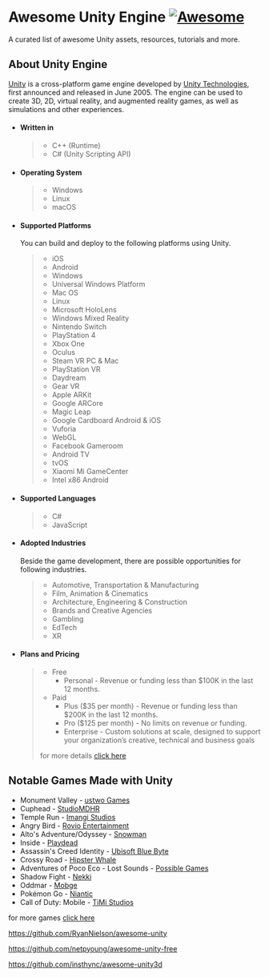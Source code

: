 # Awesome Unity Engine [![Awesome](https://cdn.rawgit.com/sindresorhus/awesome/d7305f38d29fed78fa85652e3a63e154dd8e8829/media/badge.svg)](https://github.com/sindresorhus/awesome)
A curated list of awesome Unity assets, resources, tutorials and more.

## About Unity Engine

[Unity](https://unity.com/) is a cross-platform game engine developed by [Unity Technologies](https://en.wikipedia.org/wiki/Unity_Technologies), first announced and released in June 2005. The engine can be used to create 3D, 2D, virtual reality, and augmented reality games, as well as simulations and other experiences.

* #### Written in
    > * C++ (Runtime)
    > * C# (Unity Scripting API)

* #### Operating System
    > * Windows
    > * Linux
    > * macOS

* #### Supported Platforms
    You can build and deploy to the following platforms using Unity.
    
    > * iOS
    > * Android
    > * Windows
    > * Universal Windows Platform
    > * Mac OS
    > * Linux
    > * Microsoft HoloLens
    > * Windows Mixed Reality
    > * Nintendo Switch
    > * PlayStation 4
    > * Xbox One
    > * Oculus
    > * Steam VR PC & Mac
    > * PlayStation VR
    > * Daydream
    > * Gear VR
    > * Apple ARKit
    > * Google ARCore
    > * Magic Leap
    > * Google Cardboard Android & iOS
    > * Vuforia
    > * WebGL
    > * Facebook Gameroom
    > * Android TV
    > * tvOS
    > * Xiaomi Mi GameCenter
    > * Intel x86 Android

* #### Supported Languages
    > * C#
    > * JavaScript

* #### Adopted Industries
    Beside the game development, there are possible opportunities for following industries.

    > * Automotive, Transportation & Manufacturing
    > * Film, Animation & Cinematics
    > * Architecture, Engineering & Construction
    > * Brands and Creative Agencies
    > * Gambling
    > * EdTech
    > * XR

* #### Plans and Pricing
    > * Free
    >    * Personal - Revenue or funding less than $100K in the last 12 months.
    > * Paid
    >   * Plus ($35 per month) - Revenue or funding less than $200K in the last 12 months.
    >   * Pro ($125 per month) - No limits on revenue or funding.
    >   * Enterprise - Custom solutions at scale, designed to support your organization’s creative, technical and business goals
    >
    > for more details [click here](https://store.unity.com/#plans-business)


## Notable Games Made with Unity

* Monument Valley - [ustwo Games](https://www.ustwogames.co.uk/)
* Cuphead - [StudioMDHR](http://studiomdhr.com/about-us/)
* Temple Run - [Imangi Studios](https://imangistudios.com/)
* Angry Bird - [Rovio Entertainment](https://www.rovio.com/)
* Alto's Adventure/Odyssey - [Snowman](http://builtbysnowman.com/)
* Inside - [Playdead](https://playdead.com/)
* Assassin's Creed Identity - [Ubisoft Blue Byte](https://bluebyte.ubisoft.com/en/)
* Crossy Road - [Hipster Whale](https://hipsterwhale.com/)
* Adventures of Poco Eco - Lost Sounds - [Possible Games](https://www.possible.com/games/)
* Shadow Fight - [Nekki](https://www.nekki.com/en)
* Oddmar - [Mobge](http://mobge.net/)
* Pokémon Go - [Niantic](https://nianticlabs.com/)
* Call of Duty: Mobile - [TiMi Studios](https://timi.qq.com/)

for more games [click here](https://en.wikipedia.org/wiki/List_of_Unity_games)

https://github.com/RyanNielson/awesome-unity

https://github.com/netpyoung/awesome-unity-free

https://github.com/insthync/awesome-unity3d